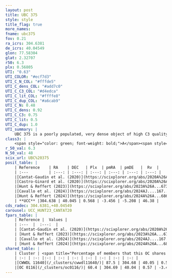 ```yaml
---
layout: post
title: UBC 375
style: style
title_flag: true
more_names: 
fname: ubc375
fov: 0.21
ra_icrs: 304.6381
de_icrs: 40.04549
glon: 77.58304
glat: 2.32707
r50: 6.3
plx: 0.56805
UTI: "0.63"
UTI_COLOR: "#ecf7d3"
UTI_C_N_COL: "#fffde5"
UTI_C_dens_COL: "#add7c0"
UTI_C_C3_COL: "#d4edca"
UTI_C_lit_COL: "#ffffe8"
UTI_C_dup_COL: "#a6cab9"
UTI_C_N: 0.48
UTI_C_dens: 0.92
UTI_C_C3: 0.75
UTI_C_lit: 0.5
UTI_C_dup: 1.0
UTI_summary: |
    UBC 375 is a poorly populated, very dense object of high C3 quality. It is moderately studied in the literature. This object shares a large percentage of members with 2 later reported entries.
class3: |
    <span style="color: green; font-weight: bold;">A</span><span style="color: #FFC300; font-weight: bold;">B</span>
r_50_val: 6.3
N_50_val: 48
scix_url: UBC%20375
posit_table: |
    | Reference    | RA    | DEC   | Plx  | pmRA  | pmDE   |  Rv  |
    | :---         | :---: | :---: | :---: | :---: | :---: | :---: |
    |[Cantat-Gaudin et al. (2020)](https://scixplorer.org/abs/2020A%26A...640A...1C) | 304.574 | 40.063 | 0.558 | -3.422 | -5.224 | -- |
    |[Castro-Ginard et al. (2020)](https://scixplorer.org/abs/2020A%26A...635A..45C) | 304.578 | 40.088 | 0.56 | -3.437 | -5.216 | -- |
    |[Hunt & Reffert (2023)](https://scixplorer.org/abs/2023A%26A...673A.114H) | 304.678 | 40.049 | 0.567 | -3.436 | -5.23 | -41.852 |
    |[Cavallo et al. (2024)](https://scixplorer.org/abs/2024AJ....167...12C) | 304.698 | 40.037 | 0.571 | -- | -- | -- |
    |[Hunt & Reffert (2024)](https://scixplorer.org/abs/2024A%26A...686A..42H) | 304.678 | 40.049 | 0.567 | -3.436 | -5.23 | -41.852 |
    | **UCC** |304.638 | 40.045 | 0.568 | -3.456 | -5.208 | 46.38 | 
cds_radec: 304.6381,+40.04549
carousel: UCC_HUNT23_CANTAT20
fpars_table: |
    | Reference |  Values |
    | :---  |  :---:  |
    | [Cantat-Gaudin et al. (2020)](https://scixplorer.org/abs/2020A%26A...640A...1C) | `AVNN=2.56, DMNN=11.08, AgeNN=8.03` |
    | [Hunt & Reffert (2023)](https://scixplorer.org/abs/2023A%26A...673A.114H) | `AV50=3.889, diffAV50=2.541, MOD50=11.106, logAge50=7.04` |
    | [Cavallo et al. (2024)](https://scixplorer.org/abs/2024AJ....167...12C) | `AV50=3.65, dMod50=11.36, logAge50=7.33, [Fe/H]50=0.78` |
    | [Hunt & Reffert (2024)](https://scixplorer.org/abs/2024A%26A...686A..42H) | `MassJ=744.768` |
shared_table: |
    | Cluster | <span title="Percentage of members that this OC shares with the ones listed">%</span>   | RA   | DEC   | Plx   | pmRA  | pmDE  | Rv | UTI |
    | :-: | :-: |:-: | :-: | :-: | :-: | :-: | :-: | :-: |
    |[CWWDL 11640](/_clusters/cwwdl11640/)| 87.5 | 304.68 | 40.05 | 0.57 | -3.42 | -5.19 | -41.86 |0.11 |
    |[OC 0116](/_clusters/oc0116/)| 60.4 | 304.69 | 40.04 | 0.57 | -3.41 | -5.19 | -47.16 |0.1 |
---
```

